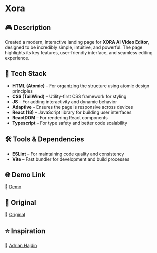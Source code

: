 # Xora

## 🎮 Description
Created a modern, interactive landing page for **XORA AI Video Editor**, designed to be incredibly simple, intuitive, and powerful. The page highlights its key features, user-friendly interface, and seamless editing experience.

## 🚀 Tech Stack
- **HTML (Atomic)** – For organizing the structure using atomic design principles  
- **CSS (TailWind)** – Utility-first CSS framework for styling  
- **JS** – For adding interactivity and dynamic behavior  
- **Adaptive** – Ensures the page is responsive across devices  
- **React (18)** – JavaScript library for building user interfaces  
- **ReactDOM** – For rendering React components  
- **Typescript** – For type safety and better code scalability  

## 🛠️ Tools & Dependencies
- **ESLint** – For maintaining code quality and consistency  
- **Vite** – Fast bundler for development and build processes  

## 🌐 Demo Link
🔗 [Demo](https://AndriiZakharenko.github.io/xora/)

## 🎨 Original
🔗 [Original](https://ui8.net/ui8/products/xora---saas-landing-page-kit)  

## ⭐ Inspiration
🔗 [Adrian Hajdin](https://github.com/adrianhajdin)  
